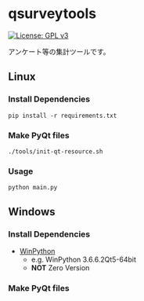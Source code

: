 # qsurveytools

[![License: GPL v3](https://img.shields.io/badge/License-GPL%20v3-blue.svg)](https://www.gnu.org/licenses/gpl-3.0)

アンケート等の集計ツールです。

## Linux

### Install Dependencies

```
pip install -r requirements.txt
```

### Make PyQt files

```
./tools/init-qt-resource.sh
```

### Usage

```
python main.py
```

## Windows

### Install Dependencies

* [WinPython](https://winpython.github.io/)
    * e.g. WinPython 3.6.6.2Qt5-64bit
    * **NOT** Zero Version

### Make PyQt files
